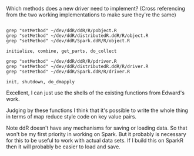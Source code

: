 
Which methods does a new driver need to implement? (Cross referencing from
the two working implementations to make sure they're the same)

```

grep "setMethod" ~/dev/ddR/ddR/R/pobject.R
grep "setMethod" ~/dev/ddR/distributedR.ddR/R/object.R
grep "setMethod" ~/dev/ddR/Spark.ddR/R/object.R

initialize, combine, get_parts, do_collect

grep "setMethod" ~/dev/ddR/ddR/R/pdriver.R
grep "setMethod" ~/dev/ddR/distributedR.ddR/R/driver.R
grep "setMethod" ~/dev/ddR/Spark.ddR/R/driver.R

init, shutdown, do_dmapply

```

Excellent, I can just use the shells of the existing functions from
Edward's work.

Judging by these functions I think that it's possible to write the whole
thing in terms of map reduce style code on key value pairs.

Note ddR doesn't have any mechanisms for saving or loading data. So that
won't be my first priority in working on Spark. But it probably is
necessary for this to be useful to work with actual data sets. If I build
this on SparkR then it will probably be easier to load and save.
